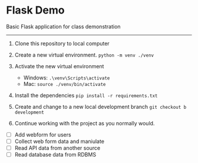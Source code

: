 # Flask Demo
Basic Flask application for class demonstration

---
1. Clone this repository to local computer


2. Create a new virtual environment. ```python -m venv ./venv```

3. Activate the new virtual environment
   - Windows:  ```.\venv\Scripts\activate```
   - Mac:  ```source ./venv/bin/activate```

4. Install the dependencies ```pip install -r requirements.txt```

5. Create and change to a new local development branch ```git checkout b development```

6. Continue working with the project as you normally would.

- [ ] Add webform for users
- [ ] Collect web form data and maniulate
- [ ] Read API data from another source
- [ ] Read database data from RDBMS
